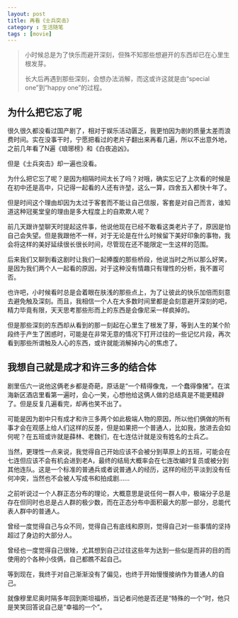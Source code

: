 ```yaml
---
layout: post
title: 再看《士兵突击》
category : 生活随笔
tags : [movie]
---
```


>小时候总是为了快乐而避开深刻，但殊不知那些想避开的东西却已在心里生根发芽。
>
>长大后再遇到那些深刻，会想办法消解，而这或许这就是由“special one”到“happy one”的过程。
>
>

## 为什么把它忘了呢

很久很久都没看过国产剧了，相对于娱乐活动匮乏，我更怕因为剧的质量太差而浪费时间。实在没事干时，宁愿把看过的老片子翻出来再看几遍，所以不出意外地，之前几年看了N遍《琅琊榜》和《白夜追凶》。

但是《士兵突击》却一遍也没看。

为什么把它忘了呢？是因为相隔时间太长了吗？对哦，确实忘记了上次看的时候是在初中还是高中，只记得一起看的人还有许堃，这么一算，四舍五入都快十年了。

但是时间这个理由却因为太过于客套而不能让自己信服，客套是对自己而言，谁知道这种冠冕堂皇的理由是多大程度上的自欺欺人呢？

前几天跟许堃聊天时提起这件事，他说他现在已经不敢看这类老片子了，原因是怕自己会失望。但是我跟他不一样，对于无论是在什么时候留下美好印象的事物，我会将这样的美好延续很长很长时间，尽管现在还不能限定一生这样的范围。

后来我们又聊到看这剧时让我们一起捧腹的那些桥段，他说当时之所以那么好笑，是因为我们两个人一起看的原因，对于这种没有情趣只有理性的分析，我不置可否。

也许吧，小时候看时总是会着眼在肤浅的那些点上，为了让彼此的快乐加倍而刻意去避免触及深刻。而且，我相信一个人在大多数时间里都是会刻意避开深刻的吧，精力毕竟有限，天天思考那些形而上的东西是会像尼采一样疯掉的。

但是那些深刻的东西却从看到的那一刻起在心里生了根发了芽，等到人生的某个阶段终于产生了困惑时，可能是在非常无意的情况下打开过往的一些记忆片段，再次看到那些所谓触及人心的东西，或许就能消解掉内心的焦虑了。

## 我想自己就是成才和许三多的结合体

剧里伍六一说他这俩老乡都是奇葩，原话是“一个精得像鬼，一个蠢得像猪”。在滨海新区酒店里看第一遍时，会心一笑，心想他给这俩人做的总结真是不能更精辟了。但是反复几遍看完，却再也笑不出了。

可能是因为剧中只有成才和许三多两个如此极端人物的原因，所以他们俩做的所有事才会在观感上给人们这样的反差，但是如果把一个普通人，比如我，放进去会如何呢？在五班或许就是薛林、老魏们，在七连估计就是没有姓名的士兵乙。

当然，更理性一点来说，我觉得自己开始应该不会被分到草原上的五班，可能会在七连但应该不会有机会进到老A，最终的结局大概率会在七连改编时复员或被分到其他连队。这是一个标准的普通兵或者说普通人的经历，这样的经历平淡到没有任何冲突，当然也不会被人写成书和拍成剧……

之前听说过一个人群正态分布的理论，大概意思是说任何一群人中，极端分子总是存在但同时也总是占人群的极少数，而在正态分布中面积最大的那一部分，总能代表人群中的普通人。

曾经一度觉得自己与众不同，觉得自己有底线和原则，觉得自己对一些事情的坚持超过了身边的大部分人。

曾经也一度觉得自己很矬，尤其想到自己过往这些年为达到一些似是而非的目的而使用的个各种小伎俩，自己都瞧不起自己。

等到现在，我终于对自己渐渐没有了偏见，也终于开始慢慢接纳作为普通人的自己。

就像穆里尼奥时隔多年回到斯坦福桥，当记者问他是否还是“特殊的一个”时，他只是笑笑回答说自己是“幸福的一个”。
